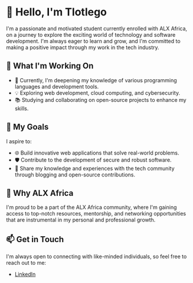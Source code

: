 # 👋 Hello, I'm Tlotlego

I'm a passionate and motivated student currently enrolled with ALX Africa, on a journey to explore the exciting world of technology and software development. 
I'm always eager to learn and grow, and I'm committed to making a positive impact through my work in the tech industry.

## 🚀 What I'm Working On

- 🌱 Currently, I'm deepening my knowledge of various programming languages and development tools.
- 💡 Exploring web development, cloud computing, and cybersecurity.
- 📚 Studying and collaborating on open-source projects to enhance my skills.

## 💼 My Goals

I aspire to:

- 🌐 Build innovative web applications that solve real-world problems.
- 🛡️ Contribute to the development of secure and robust software.
- 📝 Share my knowledge and experiences with the tech community through blogging and open-source contributions.

## 🌟 Why ALX Africa

I'm proud to be a part of the ALX Africa community, where I'm gaining access to top-notch resources, mentorship, and 
networking opportunities that are instrumental in my personal and professional growth.

## 📫 Get in Touch

I'm always open to connecting with like-minded individuals, so feel free to reach out to me:

- [LinkedIn](https://www.linkedin.com/in/tlotlego-rathedi-aa2ba017/)




<!---
TlotlegoHunter/TlotlegoHunter is a ✨ special ✨ repository because its `README.md` (this file) appears on your GitHub profile.
You can click the Preview link to take a look at your changes.
--->
